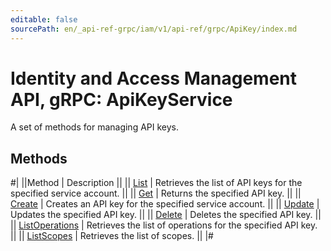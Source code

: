 ```yaml
---
editable: false
sourcePath: en/_api-ref-grpc/iam/v1/api-ref/grpc/ApiKey/index.md
---
```


# Identity and Access Management API, gRPC: ApiKeyService

A set of methods for managing API keys.

## Methods

#|
||Method | Description ||
|| [List](list.md) | Retrieves the list of API keys for the specified service account. ||
|| [Get](get.md) | Returns the specified API key. ||
|| [Create](create.md) | Creates an API key for the specified service account. ||
|| [Update](update.md) | Updates the specified API key. ||
|| [Delete](delete.md) | Deletes the specified API key. ||
|| [ListOperations](listOperations.md) | Retrieves the list of operations for the specified API key. ||
|| [ListScopes](listScopes.md) | Retrieves the list of scopes. ||
|#